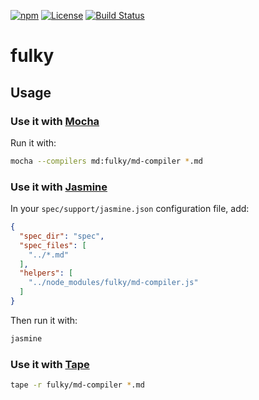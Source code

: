[![npm](https://img.shields.io/npm/v/fulky.svg)](https://www.npmjs.com/package/fulky)
[![License](https://img.shields.io/npm/l/fulky.svg)](LICENSE)
[![Build Status](https://travis-ci.org/astorije/fulky.svg?branch=master)](https://travis-ci.org/astorije/fulky)

# fulky

## Usage

### Use it with [Mocha](https://mochajs.org/)

Run it with:

```sh
mocha --compilers md:fulky/md-compiler *.md
```

### Use it with [Jasmine](https://jasmine.github.io/)

In your `spec/support/jasmine.json` configuration file, add:

```json
{
  "spec_dir": "spec",
  "spec_files": [
    "../*.md"
  ],
  "helpers": [
    "../node_modules/fulky/md-compiler.js"
  ]
}
```

Then run it with:

```sh
jasmine
```

### Use it with [Tape](https://github.com/substack/tape)

```sh
tape -r fulky/md-compiler *.md
```
